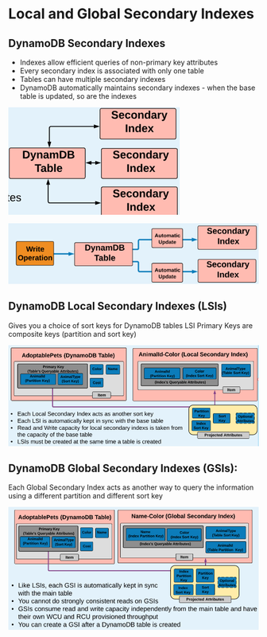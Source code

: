 # Local and Global Secondary Indexes

## DynamoDB Secondary Indexes

* Indexes allow efficient queries of non-primary key attributes 
* Every secondary index is associated with only one table 
* Tables can have multiple secondary indexes 
* DynamoDB automatically maintains secondary indexes - when the base table is updated, so are the indexes

![](../../../.gitbook/assets/image%20%2842%29.png)

![](../../../.gitbook/assets/image%20%2824%29.png)

## DynamoDB Local Secondary Indexes \(LSIs\) 

Gives you a choice of sort keys for DynamoDB tables LSI Primary Keys are composite keys \(partition and sort key\)

![](../../../.gitbook/assets/image.png)

## DynamoDB Global Secondary Indexes \(GSIs\):

Each Global Secondary Index acts as another way to query the information using a different partition and different sort key

![](../../../.gitbook/assets/image%20%2840%29.png)


